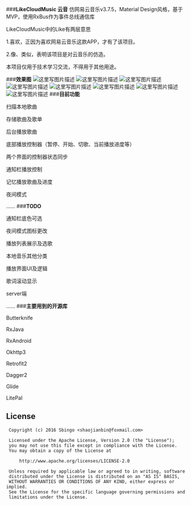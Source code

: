 ###**LikeCloudMusic 云音**
仿网易云音乐v3.7.5，Material Design风格，基于MVP，使用RxBus作为事件总线通信库

LikeCloudMusic中的Like有两层意思

1.喜欢，正因为喜欢网易云音乐这款APP，才有了该项目。

2.像、类似，表明该项目是对云音乐的仿造。

本项目仅用于技术学习交流，不得用于其他用途。

###**效果图**
![这里写图片描述](https://github.com/Sbingo/LikeCloudMusic/blob/master/gif/LikeCloudMusic.gif)
![这里写图片描述](https://github.com/Sbingo/LikeCloudMusic/blob/master/Screenshot/2.png)
![这里写图片描述](https://github.com/Sbingo/LikeCloudMusic/blob/master/Screenshot/4.png)
![这里写图片描述](https://github.com/Sbingo/LikeCloudMusic/blob/master/Screenshot/6.png)
![这里写图片描述](https://github.com/Sbingo/LikeCloudMusic/blob/master/Screenshot/7.png)
![这里写图片描述](https://github.com/Sbingo/LikeCloudMusic/blob/master/Screenshot/9.png)
![这里写图片描述](https://github.com/Sbingo/LikeCloudMusic/blob/master/Screenshot/12.png)
![这里写图片描述](https://github.com/Sbingo/LikeCloudMusic/blob/master/Screenshot/13.png)
###**目前功能**

扫描本地歌曲

存储歌曲及歌单

后台播放歌曲

底部播放控制器（暂停、开始、切歌、当前播放进度等）

两个界面的控制器状态同步

通知栏播放控制

记忆播放歌曲及进度

夜间模式

……
###**TODO**

通知栏底色可选

夜间模式图标更改

播放列表展示及选歌

本地音乐其他分类

播放界面UI及逻辑

歌词滚动显示

server端

……
###**主要用到的开源库**

Butterknife

RxJava

RxAndroid

Okhttp3

Retrofit2

Dagger2

Glide

LitePal

License
---------------
  ```
   Copyright (c) 2016 Sbingo <shaojianbin@foxmail.com>

   Licensed under the Apache License, Version 2.0 (the "License");
   you may not use this file except in compliance with the License.
   You may obtain a copy of the License at

       http://www.apache.org/licenses/LICENSE-2.0

   Unless required by applicable law or agreed to in writing, software
   distributed under the License is distributed on an "AS IS" BASIS,
   WITHOUT WARRANTIES OR CONDITIONS OF ANY KIND, either express or implied.
   See the License for the specific language governing permissions and
   limitations under the License.
```
